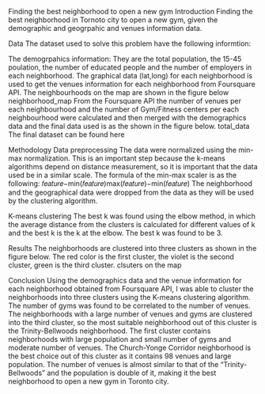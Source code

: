 Finding the best neighborhood to open a new gym
Introduction
Finding the best neighborhood in Tornoto city to open a new gym, given the demographic and geogrpahic and venues information data.

Data
The dataset used to solve this problem have the following informtion:

The demogrpahics information: They are the total population, the 15-45 poulation, the number of educated people and the number of employers in each neighborhood.
The graphical data (lat,long) for each neighborhood is used to get the venues information for each neighborhood from Foursquare API.
The neighbourhoods on the map are shown in the figure below neighborhood_map From the Foursquare API the number of venues per each neighbourhood and the number of Gym/Fitness centers per each neighbourhood were calculated and then merged with the demographics data and the final data used is as the shown in the figure below. total_data The final dataset can be found here

Methodology
Data preprocessing
The data were normalized using the min-max normalization. This is an important step because the k-means algorithms depend on distance measurement, so it is important that the data used be in a similar scale. The formula of the min-max scaler is as the following: 𝑓𝑒𝑎𝑡𝑢𝑟𝑒−min⁡(𝑓𝑒𝑎𝑡𝑢𝑟𝑒)max⁡(𝑓𝑒𝑎𝑡𝑢𝑟𝑒)−min⁡(𝑓𝑒𝑎𝑡𝑢𝑟𝑒) The neighborhood and the geographical data were dropped from the data as they will be used by the clustering algorithm.

K-means clustering
The best k was found using the elbow method, in which the average distance from the clusters is calculated for different values of k and the best k is the k at the elbow. The best k was found to be 3.

Results
The neighborhoods are clustered into three clusters as shown in the figure below. The red color is the first cluster, the violet is the second cluster, green is the third cluster. clsuters on the map

Conclusion
Using the demographics data and the venue information for each neighborhood obtained from Foursquare API, I was able to cluster the neighborhoods into three clusters using the K-means clustering algorithm. The number of gyms was found to be correlated to the number of venues. The neighborhoods with a large number of venues and gyms are clustered into the third cluster, so the most suitable neighborhood out of this cluster is the Trinity-Bellwoods neighborhood. The first cluster contains neighborhoods with large population and small number of gyms and moderate number of venues. The Church-Yonge Corridor neighborhood is the best choice out of this cluster as it contains 98 venues and large population. The number of venues is almost similar to that of the “Trinity-Bellwoods” and the population is double of it, making it the best neighborhood to open a new gym in Toronto city.
